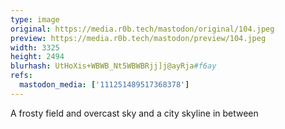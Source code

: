 ```yaml
---
type: image
original: https://media.r0b.tech/mastodon/original/104.jpeg
preview: https://media.r0b.tech/mastodon/preview/104.jpeg
width: 3325
height: 2494
blurhash: UtHoXis+WBWB_Nt5WBWBRjj]j@ayRja#f6ay
refs:
  mastodon_media: ['111251489517368378']
---
```


A frosty field and overcast sky and a city skyline in between
